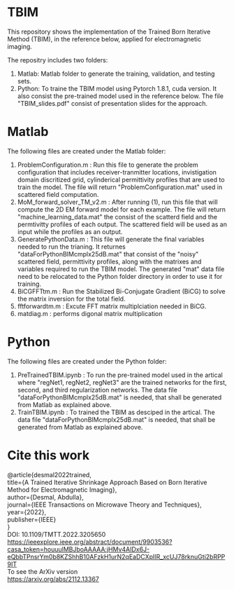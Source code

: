 # TBIM
This repository shows the implementation of the Trained Born Iterative Method (TBIM), in the reference below, applied for electromagnetic imaging.

The repositry includes two folders:
  1) Matlab: Matlab folder to generate the training, validation, and testing sets. 
  2) Python: To traine the TBIM model using Pytorch 1.8.1, cuda version. It also consist the pre-trained model used in the reference below. 
The file "TBIM_slides.pdf" consist of presentation slides for the approach. 

# Matlab
The following files are created under the Matlab folder:
  1) ProblemConfiguration.m : Run this file to generate the problem configuration that includes receiver-tranmitter locations, invistigation domain discritized grid, cylinderical permittivity profiles that are used to train the model. The file will return "ProblemConfiguration.mat" used in scattered field computation.  
  2) MoM_forward_solver_TM_v2.m : After running (1), run this file that will compute the 2D EM forward model for each example. The file will return "machine_learning_data.mat" the consist of the scatterd field and the permtivitty profiles of each output. The scattered field will be used as an input while the profiles as an output. 
  3) GeneratePythonData.m : This file will generate the final variables needed to run the trianing. It returnes "dataForPythonBIMcmplx25dB.mat" that consist of the "noisy" scattered field, permittivity profiles, along with the matrixes and variables required to run the TBIM model. The generated "mat" data file need to be relocated to the Python folder directory in order to use it for training.   
  4) BiCGFFTtm.m : Run the Stabilized Bi-Conjugate Gradient (BiCG) to solve the matrix inversion for the total field.
  5) fftforwardtm.m : Excute FFT matrix multiplciation needed in BiCG.
  6) matdiag.m : performs digonal matrix multiplication
 
 # Python
 The following files are created under the Python folder:
  1) PreTrainedTBIM.ipynb : To run the pre-trained model used in the artical where "regNet1, regNet2, regNet3" are the trained networks for the first, second, and third regularization networks. The data file "dataForPythonBIMcmplx25dB.mat" is needed, that shall be generated from Matlab as explained above. 
  2) TrainTBIM.ipynb : To trained the TBIM as desciped in the artical. The data file "dataForPythonBIMcmplx25dB.mat" is needed, that shall be generated from Matlab as explained above. 



# Cite this work
@article{desmal2022trained,  
  title={A Trained Iterative Shrinkage Approach Based on Born Iterative Method for Electromagnetic Imaging},  
  author={Desmal, Abdulla},  
  journal={IEEE Transactions on Microwave Theory and Techniques},  
  year={2022},  
  publisher={IEEE}  
}  
DOI: 10.1109/TMTT.2022.3205650  
https://ieeexplore.ieee.org/abstract/document/9903536?casa_token=houuulMBJboAAAAA:jHMv4AIDx6J-eQbbTPnsrYm0b8KZShhB10AFzkH1urN2qEaDCXpIIR_xcUJ78rknuGti2bRPP9IT  
To see the ArXiv version   
https://arxiv.org/abs/2112.13367
